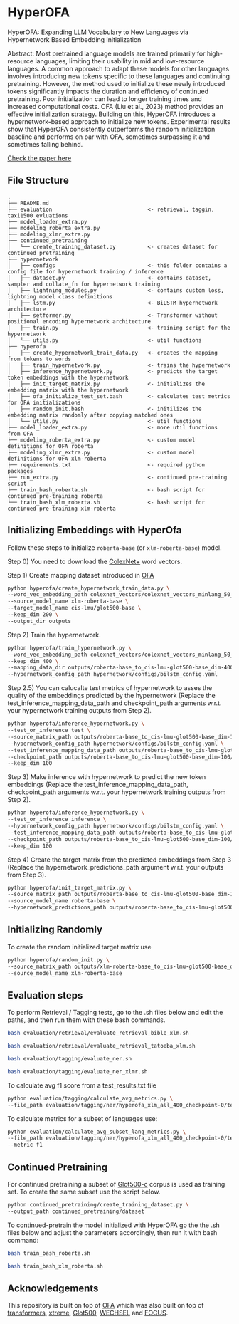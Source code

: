 # HyperOFA

HyperOFA: Expanding LLM Vocabulary to New Languages via Hypernetwork Based Embedding Initialization

Abstract:
Most pretrained language models are trained primarily for high-resource languages, limiting their usability in mid and low-resource languages. A common approach to adapt these models for other languages involves introducing new tokens specific to these languages and continuing pretraining. However, the method used to initialize these newly introduced tokens significantly impacts the duration and efficiency of continued pretraining. Poor initialization can lead to longer training times and increased computational costs. OFA (Liu et al., 2023) method provides an effective initialization strategy. Building on this, HyperOFA introduces a hypernetwork-based approach to initialize new tokens. Experimental results show that HyperOFA consistently outperforms the random initialization baseline and performs on par with OFA, sometimes surpassing it and sometimes falling behind.

[Check the paper here](report/HyperOFA.pdf)

## File Structure

```
.
├── README.md
├── evaluation                              <- retrieval, taggin, taxi1500 evluations
├── model_loader_extra.py
├── modeling_roberta_extra.py
├── modeling_xlmr_extra.py
├── continued_pretraining
│   └── create_training_dataset.py          <- creates dataset for continued pretraining
├── hypernetwork
│   ├── configs                             <- this folder contains a config file for hypernetwork training / inference
│   ├── dataset.py                          <- contains dataset, sampler and collate_fn for hypernetwork training
│   ├── lightning_modules.py                <- contains custom loss, lightning model class definitions
│   ├── lstm.py                             <- BiLSTM hypernetwork architecture
│   ├── setformer.py                        <- Transformer without positional encoding hypernetwork architecture
│   ├── train.py                            <- training script for the hypernetwork
│   └── utils.py                            <- util functions
├── hyperofa
│   ├── create_hypernetwork_train_data.py   <- creates the mapping from tokens to words
│   ├── train_hypernetwork.py               <- trains the hypernetwork
│   ├── inference_hypernetwork.py           <- predicts the target token embeddings with the hypernetwork
│   ├── init_target_matrix.py               <- initializes the embedding matrix with the hypernetwork
│   ├── ofa_initialize_test_set.bash        <- calculates test metrics for OFA initializations
│   ├── random_init.bash                    <- initilizes the embedding matrix randomly after copying matched ones
│   └── utils.py                            <- util functions
├── model_loader_extra.py                   <- more util functions from OFA
├── modeling_roberta_extra.py               <- custom model definitions for OFA roberta
├── modeling_xlmr_extra.py                  <- custom model definitions for OFA xlm-roberta
├── requirements.txt                        <- required python packages
├── run_extra.py                            <- continued pre-training script
├── train_bash_roberta.sh                   <- bash script for continued pre-training roberta
└── train_bash_xlm_roberta.sh               <- bash script for continued pre-training xlm-roberta
```

## Initializing Embeddings with HyperOfa

Follow these steps to initialize `roberta-base` (or `xlm-roberta-base`) model.

Step 0) You need to download the [ColexNet+](https://github.com/cisnlp/ColexificationNet) word vectors.

Step 1) Create mapping dataset introduced in [OFA](https://github.com/cisnlp/ofa)
```bash
python hyperofa/create_hypernetwork_train_data.py \
--word_vec_embedding_path colexnet_vectors/colexnet_vectors_minlang_50_200_10_updated.wv \
--source_model_name xlm-roberta-base \
--target_model_name cis-lmu/glot500-base \
--keep_dim 200 \
--output_dir outputs
```

Step 2) Train the hypernetwork.
```bash
python hyperofa/train_hypernetwork.py \
--word_vec_embedding_path colexnet_vectors/colexnet_vectors_minlang_50_200_10_updated.wv \
--keep_dim 400 \
--mapping_data_dir outputs/roberta-base_to_cis-lmu-glot500-base_dim-400/mapping_data \
--hypernetwork_config_path hypernetwork/configs/bilstm_config.yaml
```

Step 2.5) You can calucalte test metrics of hypernetwork to asses the quality of the embeddings predicted by the hypernetwork (Replace the test_inference_mapping_data_path and checkpoint_path arguments w.r.t. your hypernetwork training outputs from Step 2).
```bash
python hyperofa/inference_hypernetwork.py \
--test_or_inference test \
--source_matrix_path outputs/roberta-base_to_cis-lmu-glot500-base_dim-100/mapping_data/source_matrix.npy \
--hypernetwork_config_path hypernetwork/configs/bilstm_config.yaml \
--test_inference_mapping_data_path outputs/roberta-base_to_cis-lmu-glot500-base_dim-100/hypernetwork_training_logs/2025-01-09_01-21-32/test_mapping_set.pkl \
--checkpoint_path outputs/roberta-base_to_cis-lmu-glot500-base_dim-100/hypernetwork_training_logs/2025-01-09_01-21-32/checkpoints/model-epoch=39.ckpt \
--keep_dim 100
```

Step 3) Make inference with hypernetwork to predict the new token embeddings (Replace the test_inference_mapping_data_path, checkpoint_path arguments w.r.t. your hypernetwork training outputs from Step 2).
```bash
python hyperofa/inference_hypernetwork.py \
--test_or_inference inference \
--hypernetwork_config_path hypernetwork/configs/bilstm_config.yaml \
--test_inference_mapping_data_path outputs/roberta-base_to_cis-lmu-glot500-base_dim-100/mapping_data/target_subword_to_word_mapping.pkl \
--checkpoint_path outputs/roberta-base_to_cis-lmu-glot500-base_dim-100/hypernetwork_training_logs/2025-01-08_16-35-12/checkpoints/model-epoch=119.ckpt \
--keep_dim 100
```

Step 4) Create the target matrix from the predicted embeddings from Step 3 (Replace the hypernetwork_predictions_path argument w.r.t. your outputs from Step 3). 
```bash
python hyperofa/init_target_matrix.py \
--source_matrix_path outputs/roberta-base_to_cis-lmu-glot500-base_dim-100/mapping_data/source_matrix.npy \
--source_model_name roberta-base \
--hypernetwork_predictions_path outputs/roberta-base_to_cis-lmu-glot500-base_dim-100/hypernetwork_training_logs/2025-01-02_13-50-08/inference_logs/prediction_dict.pkl
```

## Initializing Randomly

To create the random initialized target matrix use
```bash
python hyperofa/random_init.py \
--source_matrix_path outputs/xlm-roberta-base_to_cis-lmu-glot500-base_dim-200/mapping_data/source_matrix.npy \
--source_model_name xlm-roberta-base
```

## Evaluation steps

To perform Retrieval / Tagging tests, go to the .sh files below and edit the paths, and then run them with these bash commands.
```bash
bash evaluation/retrieval/evaluate_retrieval_bible_xlm.sh
```

```bash
bash evaluation/retrieval/evaluate_retrieval_tatoeba_xlm.sh
```

```bash
bash evaluation/tagging/evaluate_ner.sh
```

```bash
bash evaluation/tagging/evaluate_ner_xlmr.sh
```

To calculate avg f1 score from a test_results.txt file
```bash
python evaluation/tagging/calculate_avg_metrics.py \
--file_path evaluation/tagging/ner/hyperofa_xlm_all_400_checkpoint-0/test_results.txt
```

To calculate metrics for a subset of languages use:
```bash
python evaluation/calculate_avg_subset_lang_metrics.py \
--file_path evaluation/tagging/ner/hyperofa_xlm_all_400_checkpoint-0/test_results.txt \
--metric f1
```

## Continued Pretraining

For continued pretraining a subset of [Glot500-c](https://github.com/cisnlp/Glot500) corpus is used as training set.
To create the same subset use the script below.
```bash
python continued_pretraining/create_training_dataset.py \
--output_path continued_pretraining/dataset
```

To continued-pretrain the model initialized with HyperOFA go the the .sh files below and adjust the parameters accordingly, then run it with bash command:
```bash
bash train_bash_roberta.sh
```
```bash
bash train_bash_xlm_roberta.sh
```

## Acknowledgements

This repository is built on top of [OFA](https://github.com/cisnlp/ofa) which was also built on top of [transformers](https://github.com/huggingface/transformers), [xtreme](https://github.com/google-research/xtreme), [Glot500](https://github.com/cisnlp/Glot500), [WECHSEL](https://github.com/CPJKU/wechsel) and [FOCUS](https://github.com/konstantinjdobler/focus).
